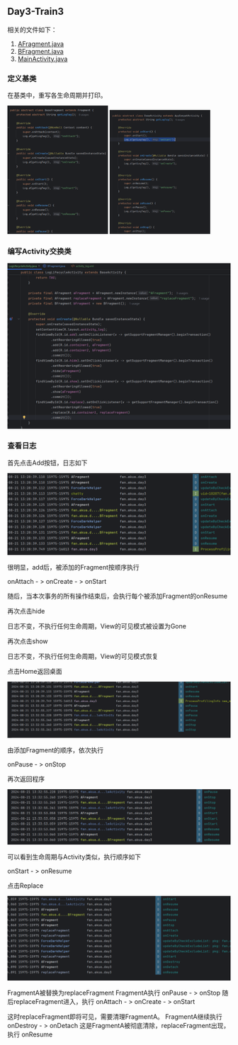 ## Day3-Train3

相关的文件如下：
1. [AFragment.java](https://partner-gitlab.mioffice.cn/nj-trainingcollege/miclassroom240819/androidgroup4/tanzhehao/homework/-/blob/main/day3/app/src/main/java/fan/akua/day3/fragments/AFragment.java)
2. [BFragment.java](https://partner-gitlab.mioffice.cn/nj-trainingcollege/miclassroom240819/androidgroup4/tanzhehao/homework/-/blob/main/day3/app/src/main/java/fan/akua/day3/fragments/BFragment.java)
3. [MainActivity.java](https://partner-gitlab.mioffice.cn/nj-trainingcollege/miclassroom240819/androidgroup4/tanzhehao/homework/-/blob/main/day3/app/src/main/java/fan/akua/day3/activities/MainActivity.java)

### 定义基类

在基类中，重写各生命周期并打印。

<div>
    <img src="vx_images/64615273638517.png" alt="BaseFragment" width="45%">
    <img src="vx_images/179394188364605.png" alt="BaeActivity" width="45%">
</div>

### 编写Activity交换类

![LogLifecycleActivity](vx_images/284196327632704.png)

### 查看日志

首先点击Add按钮，日志如下

![日志1](vx_images/4095702303546.png)

很明显，add后，被添加的Fragment按顺序执行

onAttach - > onCreate - > onStart

随后，当本次事务的所有操作结束后，会执行每个被添加Fragment的onResume

再次点击hide

日志不变，不执行任何生命周期，View的可见模式被设置为Gone

再次点击show

日志不变，不执行任何生命周期，View的可见模式恢复

点击Home返回桌面

![日志2](vx_images/36255516873376.png)

由添加Fragment的顺序，依次执行

onPause - > onStop

再次返回程序

![日志3](vx_images/583753568021657.png)

可以看到生命周期与Activity类似，执行顺序如下

onStart - > onResume

点击Replace

![日志4](vx_images/227376835768560.png)

FragmentA被替换为replaceFragment
FragmentA执行 onPause - > onStop
随后replaceFragment进入，执行 onAttach - > onCreate - > onStart

这时replaceFragment即将可见，需要清理FragmentA。
FragmentA继续执行 onDestroy - > onDetach
这是FragmentA被彻底清除，replaceFragment出现，执行 onResume